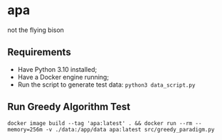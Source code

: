 # apa
not the flying bison

## Requirements
- Have Python 3.10 installed;
- Have a Docker engine running;
- Run the script to generate test data:
    `python3 data_script.py`

## Run Greedy Algorithm Test
```
docker image build --tag 'apa:latest' . && docker run --rm --memory=256m -v ./data:/app/data apa:latest src/greedy_paradigm.py
```
